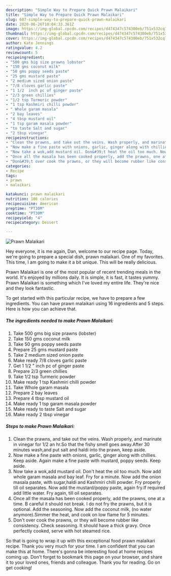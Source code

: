 ```yaml
---
description: "Simple Way to Prepare Quick Prawn Malaikari"
title: "Simple Way to Prepare Quick Prawn Malaikari"
slug: 607-simple-way-to-prepare-quick-prawn-malaikari
date: 2020-06-26T10:04:33.361Z
image: https://img-global.cpcdn.com/recipes/d474347c574300eb/751x532cq70/prawn-malaikari-recipe-main-photo.jpg
thumbnail: https://img-global.cpcdn.com/recipes/d474347c574300eb/751x532cq70/prawn-malaikari-recipe-main-photo.jpg
cover: https://img-global.cpcdn.com/recipes/d474347c574300eb/751x532cq70/prawn-malaikari-recipe-main-photo.jpg
author: Kate Jennings
ratingvalue: 4.2
reviewcount: 5
recipeingredient:
- "500 gms big size prawns lobster"
- "150 gms coconut milk"
- "50 gms poppy seeds paste"
- "25 gms mustard paste"
- "2 medium sized onion paste"
- "7/8 cloves garlic paste"
- "1 1/2  inch pc of ginger paste"
- "2/3 green chillies"
- "1/2 tsp Turmeric powder"
- "1 tsp Kashmiri chilli powder"
- " Whole garam masala"
- "2 bay leaves"
- "4 tbsp mustard oil"
- "1 tsp garam masala powder"
- "to taste Salt and sugar"
- "2 tbsp vinegar"
recipeinstructions:
- "Clean the prawns, and take out the veins. Wash properly, and marinate in vinegar for 1/2 an hr.So that the fishy smell goes away.After 30 minutes wash,and put salt and haldi into the prawn, keep aside."
- "Now make a fine paste with onions, garlic, ginger along with chillies. Keep aside. Again make a fine paste with mustard, poppy seeds. Keep aside."
- "Now take a wok,add mustard oil. Don&#39;t heat the oil too much. Now add whole garam masala and bay leaf. Fry for a minute. Now add the onion masala paste, with sugar,haldi and Kashmiri chilli powder. Fry properly till oil separates. Now add the mustard/poppy paste, again fry.If required add little water. Fry again, till oil separates."
- "Once all the masala has been cooked properly, add the prawns, one at a time. B careful it should not break. I do not fry the prawns, but it is optional. Add the seasoning. Now add the coconut milk, (no water anymore).Simmer the heat, and cook on low flame for 5 minutes."
- "Don&#39;t over cook the prawns, or they will become rubber like consistency. Check seasoning. It should have a thick gravy. Once perfectly cooked, serve with hot steamed rice."
categories:
- Recipe
tags:
- prawn
- malaikari

katakunci: prawn malaikari 
nutrition: 186 calories
recipecuisine: American
preptime: "PT30M"
cooktime: "PT30M"
recipeyield: "4"
recipecategory: Dessert

---
```



![Prawn Malaikari](https://img-global.cpcdn.com/recipes/d474347c574300eb/751x532cq70/prawn-malaikari-recipe-main-photo.jpg)

Hey everyone, it is me again, Dan, welcome to our recipe page. Today, we're going to prepare a special dish, prawn malaikari. One of my favorites. This time, I am going to make it a bit unique. This will be really delicious.



Prawn Malaikari is one of the most popular of recent trending meals in the world. It's enjoyed by millions daily. It is simple, it is fast, it tastes yummy. Prawn Malaikari is something which I've loved my entire life. They're nice and they look fantastic.


To get started with this particular recipe, we have to prepare a few ingredients. You can have prawn malaikari using 16 ingredients and 5 steps. Here is how you can achieve that.

<!--inarticleads1-->

##### The ingredients needed to make Prawn Malaikari:

1. Take 500 gms big size prawns (lobster)
1. Take 150 gms coconut milk
1. Take 50 gms poppy seeds paste
1. Prepare 25 gms mustard paste
1. Take 2 medium sized onion paste
1. Make ready 7/8 cloves garlic paste
1. Get 1 1/2 &#34; inch pc of ginger paste
1. Prepare 2/3 green chillies
1. Take 1/2 tsp Turmeric powder
1. Make ready 1 tsp Kashmiri chilli powder
1. Take  Whole garam masala
1. Prepare 2 bay leaves
1. Prepare 4 tbsp mustard oil
1. Make ready 1 tsp garam masala powder
1. Make ready to taste Salt and sugar
1. Make ready 2 tbsp vinegar




<!--inarticleads2-->

##### Steps to make Prawn Malaikari:

1. Clean the prawns, and take out the veins. Wash properly, and marinate in vinegar for 1/2 an hr.So that the fishy smell goes away.After 30 minutes wash,and put salt and haldi into the prawn, keep aside.
1. Now make a fine paste with onions, garlic, ginger along with chillies. Keep aside. Again make a fine paste with mustard, poppy seeds. Keep aside.
1. Now take a wok,add mustard oil. Don&#39;t heat the oil too much. Now add whole garam masala and bay leaf. Fry for a minute. Now add the onion masala paste, with sugar,haldi and Kashmiri chilli powder. Fry properly till oil separates. Now add the mustard/poppy paste, again fry.If required add little water. Fry again, till oil separates.
1. Once all the masala has been cooked properly, add the prawns, one at a time. B careful it should not break. I do not fry the prawns, but it is optional. Add the seasoning. Now add the coconut milk, (no water anymore).Simmer the heat, and cook on low flame for 5 minutes.
1. Don&#39;t over cook the prawns, or they will become rubber like consistency. Check seasoning. It should have a thick gravy. Once perfectly cooked, serve with hot steamed rice.




So that is going to wrap it up with this exceptional food prawn malaikari recipe. Thank you very much for your time. I am confident that you can make this at home. There's gonna be interesting food at home recipes coming up. Don't forget to bookmark this page on your browser, and share it to your loved ones, friends and colleague. Thank you for reading. Go on get cooking!
